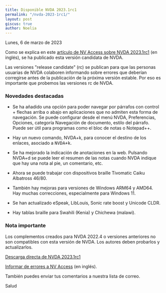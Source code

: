 ```yaml
---
title: Disponible NVDA 2023.1rc1
permalink: "/nvda-2023-1rc1/"
layout: post
giscus: true
author: Noelia
---
```


<footer>Lunes, 6 de marzo de 2023</footer>

Como se explica en este [artículo de NV Access sobre NVDA 2023.1rc1](https://www.nvaccess.org/post/nvda-2023-1rc1/) (en inglés), se ha publicado esta versión candidata de NVDA.

Las versiones "release candidate" (rc) se publican para que las personas usuarias de NVDA colaboren informando sobre errores que deberían corregirse antes de la publicación de la próxima versión estable. Por eso es importante que probemos las versiones rc de NVDA.

### Novedades destacadas

- Se ha añadido una opción para poder navegar por párrafos con control + flechas arriba o abajo en aplicaciones que no admiten esta forma de navegación. Se puede configurar desde el menú NVDA, Preferencias,
Opciones, categoría Navegación de documento, estilo del párrafo. Puede
ser útil para programas como el bloc de notas o Notepad++.
- Hay un nuevo comando, NVDA+k, para conocer el destino de los
enlaces, asociado a <kbd>NVDA+k</kbd>.
- Se ha mejorado la indicación de anotaciones en la web. Pulsando
NVDA+d se puede leer el resumen de las notas cuando NVDA indique que
hay una nota al pie, un comentario, etc.
- Ahora se puede trabajar con dispositivos braille Tivomatic Caiku Albatross 46/80.
- También hay mejoras para versiones de Windows ARM64 y AMD64. Hay
muchas correcciones, especialmente para Windows 11.

- Se han actualizado eSpeak, LibLouis, Sonic rate boost y Unicode CLDR.
- Hay tablas braille para Swahili (Kenia) y Chichewa (malawi).

### Nota importante

Los complementos creados para NVDA 2022.4 o versiones anteriores no son compatibles con esta versión de NVDA. Los autores
deben probarlos y actualizarlos.

[Descarga directa de NVDA 2023.1rc1](https://www.nvaccess.org/files/nvda/releases/2023.1rc1/nvda_2023.1rc1.exe)

[Informar de errores a NV Access](https://github.com/nvaccess/nvda/issues) (en inglés).

También puedes enviar tus comentarios a nuestra lista de correo.

Salud

